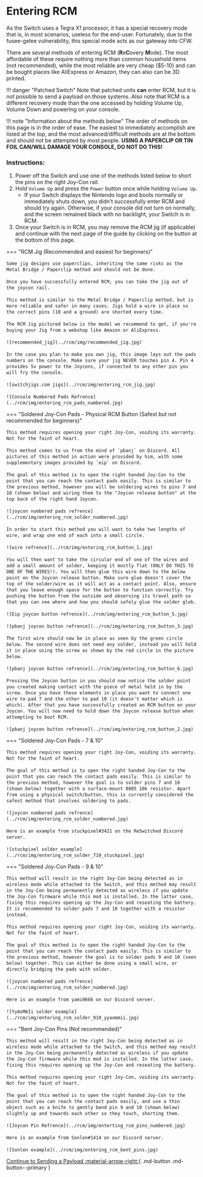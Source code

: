 # Entering RCM

As the Switch uses a Tegra X1 processor, it has a special recovery mode that is, in most scenarios, useless for the end-user. Fortunately, due to the fusee-gelee vulnerability, this special mode acts as our gateway into CFW.

There are several methods of entering RCM (**R**e**C**overy **M**ode). The most affordable of these require nothing more than common household items (not recommended), while the most reliable are very cheap ($5-10) and can be bought places like AliExpress or Amazon, they can also can be 3D printed.

!!! danger "Patched Switch"
    Note that patched units **can** enter RCM, but it is not possible to send a payload on those systems. Also note that RCM is a different recovery mode than the one accessed by holding Volume Up, Volume Down and powering on your console.

!!! note "Information about the methods below"
    The order of methods on this page is in the order of ease. The easiest to immediately accomplish are listed at the top, and the most advanced/difficult methods are at the bottom and should not be attempted by most people.
    **USING A PAPERCLIP OR TIN FOIL CAN/WILL DAMAGE YOUR CONSOLE, DO NOT DO THIS!**

### Instructions:

1. Power off the Switch and use one of the methods listed below to short the pins on the right Joy-Con rail.
2. Hold `Volume Up` and press the `Power` button once while holding `Volume Up`.
    - If your Switch displays the Nintendo logo and boots normally or immediately shuts down, you didn't successfully enter RCM and should try again. Otherwise, if your console did not turn on normally, and the screen remained black with no backlight, your Switch is in RCM.
3. Once your Switch is in RCM, you may remove the RCM jig (if applicable) and continue with the next page of the guide by clicking on the button at the bottom of this page.

=== "RCM Jig (Recommended and easiest for beginners)"
    
    Some jig designs use paperclips, inheriting the same risks as the Metal Bridge / Paperclip method and should not be done.

    Once you have successfully entered RCM, you can take the jig out of the joycon rail.

    This method is similar to the Metal Bridge / Paperclip method, but is more reliable and safer in many cases. Jigs hold a wire in place so the correct pins (10 and a ground) are shorted every time.

    The RCM Jig pictured below is the model we recommend to get, if you're buying your Jig from a webshop like Amazon or AliExpress.

    ![recommended_jig](../rcm/img/recommended_jig.jpg)
		
    In the case you plan to make you own jig, this image lays out the pads numbers on the console. Make sure your jig NEVER touches pin 4. Pin 4 provides 5v power to the Joycons, if connected to any other pin you will fry the console.

    ![switchjigs.com jigs](../rcm/img/entering_rcm_jig.jpg)

    ![Console Numbered Pads Refrence](../rcm/img/entering_rcm_pads_numbered.jpg)


=== "Soldered Joy-Con Pads - Physical RCM Button (Safest but not recommended for beginners)"

    This method requires opening your right Joy-Con, voiding its warranty. Not for the faint of heart.

    This method comes to us from the mind of `pbanj` on Discord. All pictures of this method in action were provided by him, with some supplementary images provided by `eip` on Discord.
	
    The goal of this method is to open the right handed Joy-Con to the point that you can reach the contact pads easily. This is similar to the previous method, however you will be soldering wires to pins 7 and 10 (shown below) and wiring them to the "Joycon release button" at the top back of the right hand Joycon.

    ![joycon numbered pads refrence](../rcm/img/entering_rcm_solder_numbered.jpg)

    In order to start this method you will want to take two lengths of wire, and wrap one end of each into a small circle.

    ![wire refrence](../rcm/img/entering_rcm_button_1.jpg)
		
	You will then want to take the circular end of one of the wires and add a small amount of solder, keeping it mostly flat (ONLY DO THIS TO ONE OF THE WIRES!). You will then glue this wire down to the below point on the Joycon release button. Make sure glue doesn't cover the top of the solder/wire as it will act as a contact point. Also, ensure that you leave enough space for the button to function correctly. Try pushing the button from the outside and observing its travel path so that you can see where and how you should safely glue the solder glob.

    ![Eip joycon button refrence](../rcm/img/entering_rcm_button_5.jpg)
		
    ![pbanj joycon button refrence](../rcm/img/entering_rcm_button_3.jpg)
		
    The first wire should now be in place as seen by the green circle below. The second wire does not need any solder, instead you will hold it in place using the screw as shown by the red circle in the picture below.

    ![pbanj joycon button refrence](../rcm/img/entering_rcm_button_6.jpg)

    Pressing the Joycon button in you should now notice the solder point you created making contact with the piece of metal held in by the screw. Once you have these elements in place you want to connect one wire to pad 7 and the other to pad 10 (it doesn't matter which is which). After that you have successfully created an RCM button on your Joycon. You will now need to hold down the Joycon release button when attempting to boot RCM.

    ![pbanj joycon button refrence](../rcm/img/entering_rcm_button_2.jpg)



=== "Soldered Joy-Con Pads - 7 & 10"

    This method requires opening your right Joy-Con, voiding its warranty. Not for the faint of heart.

    The goal of this method is to open the right handed Joy-Con to the point that you can reach the contact pads easily. This is similar to the previous method, however the goal is to solder pins 7 and 10 (shown below) together with a surface-mount 0805 10k resistor. Apart from using a physical switch/button, this is currently considered the safest method that involves soldering to pads.

    ![joycon numbered pads refrence](../rcm/img/entering_rcm_solder_numbered.jpg)

    Here is an example from stuckpixel#3421 on the ReSwitched Discord server.

    ![stuckpixel solder example](../rcm/img/entering_rcm_solder_710_stuckpixel.jpg)



=== "Soldered Joy-Con Pads - 9 & 10"

    This method will result in the right Joy-Con being detected as in wireless mode while attached to the Switch, and this method may result in the Joy-Con being permanently detected as wireless if you update the Joy-Con firmware while this mod is installed. In the latter case, fixing this requires opening up the Joy-Con and reseating the battery. It is recommended to solder pads 7 and 10 together with a resistor instead.

    This method requires opening your right Joy-Con, voiding its warranty. Not for the faint of heart.

    The goal of this method is to open the right handed Joy-Con to the point that you can reach the contact pads easily. This is similar to the previous method, however the goal is to solder pads 9 and 10 (seen below) together. This can either be done using a small wire, or directly bridging the pads with solder.

    ![joycon numbered pads refrence](../rcm/img/entering_rcm_solder_numbered.jpg)
	
    Here is an example from yami0666 on our Discord server.

    ![YyAoMmIi solder example](../rcm/img/entering_rcm_solder_910_yyaommii.jpg)


=== "Bent Joy-Con Pins (Not recommended)"

    This method will result in the right Joy-Con being detected as in wireless mode while attached to the Switch, and this method may result in the Joy-Con being permanently detected as wireless if you update the Joy-Con firmware while this mod is installed. In the latter case, fixing this requires opening up the Joy-Con and reseating the battery.

    This method requires opening your right Joy-Con, voiding its warranty. Not for the faint of heart.

    The goal of this method is to open the right handed Joy-Con to the point that you can reach the contact pads easily, and use a thin object such as a knife to gently bend pin 9 and 10 (shown below) slightly up and towards each other so they touch, shorting them.

    ![Joycon Pin Refrence](../rcm/img/enterting_rcm_pins_numbered.jpg)

    Here is an example from Sonlen#1414 on our Discord server.

    ![Sonlen example](../rcm/img/entering_rcm_bent_pins.jpg)


[Continue to Sending a Payload :material-arrow-right:](sending_payload.md){ .md-button .md-button--primary }
